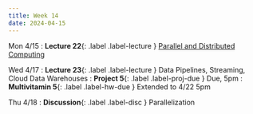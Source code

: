 ```yaml
---
title: Week 14
date: 2024-04-15
---
```



Mon 4/15
: **Lecture 22**{: .label .label-lecture } [Parallel and Distributed Computing](https://docs.google.com/presentation/d/1NDVeY5XQ03c9wIr1-K9BwhWtV4oGQy4FsjI2b1cDmo4/edit?usp=sharing)

Wed 4/17
: **Lecture 23**{: .label .label-lecture } Data Pipelines, Streaming, Cloud Data Warehouses
: **Project 5**{: .label .label-proj-due } Due, 5pm
: **Multivitamin 5**{: .label .label-hw-due } Extended to 4/22 5pm

Thu 4/18
: **Discussion**{: .label .label-disc } Parallelization

